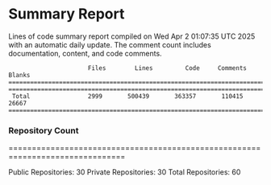 # Summary Report
Lines of code summary report compiled on Wed Apr  2 01:07:35 UTC 2025 with an automatic daily update. The comment count includes documentation, content, and code comments.
```
                      Files        Lines         Code     Comments       Blanks
===============================================================================
===============================================================================
 Total                2999       500439       363357       110415        26667
===============================================================================
```

### Repository Count
===============================================================================

Public Repositories: 30
Private Repositories: 30
Total Repositories: 60

